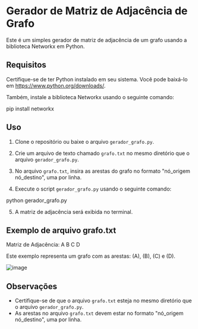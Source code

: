 # Gerador de Matriz de Adjacência de Grafo

Este é um simples gerador de matriz de adjacência de um grafo usando a biblioteca Networkx em Python.

## Requisitos

Certifique-se de ter Python instalado em seu sistema. Você pode baixá-lo em https://www.python.org/downloads/.

Também, instale a biblioteca Networkx usando o seguinte comando:

pip install networkx


## Uso

1. Clone o repositório ou baixe o arquivo `gerador_grafo.py`.

2. Crie um arquivo de texto chamado `grafo.txt` no mesmo diretório que o arquivo `gerador_grafo.py`.

3. No arquivo `grafo.txt`, insira as arestas do grafo no formato "nó_origem nó_destino", uma por linha.

4. Execute o script `gerador_grafo.py` usando o seguinte comando:

python gerador_grafo.py

5. A matriz de adjacência será exibida no terminal.

## Exemplo de arquivo grafo.txt

Matriz de Adjacência:
A B
C D

Este exemplo representa um grafo com as arestas: (A), (B), (C) e (D).

![image](https://github.com/Grizar91/Criando-matriz-de-adjacencia-/assets/143652037/fbe6c796-533c-4802-8255-f1a9c3941a26)

## Observações

- Certifique-se de que o arquivo `grafo.txt` esteja no mesmo diretório que o arquivo `gerador_grafo.py`.
- As arestas no arquivo `grafo.txt` devem estar no formato "nó_origem nó_destino", uma por linha.




